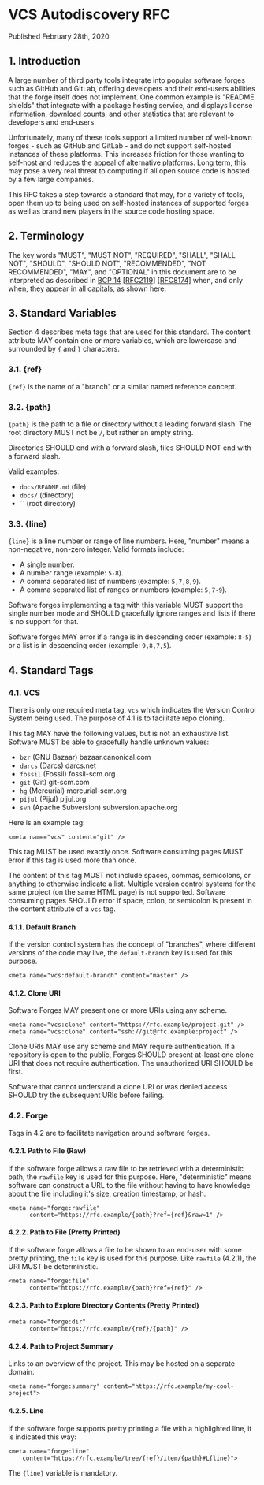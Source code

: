 # VCS Autodiscovery RFC

Published February 28th, 2020

## 1. Introduction

A large number of third party tools integrate into popular software forges such
as GitHub and GitLab, offering developers and their end-users abilities that
the forge itself does not implement. One common example is "README shields"
that integrate with a package hosting service, and displays license
information, download counts, and other statistics that are relevant to
developers and end-users.

Unfortunately, many of these tools support a limited number of well-known
forges - such as GitHub and GitLab - and do not support self-hosted instances
of these platforms. This increases friction for those wanting to self-host and
reduces the appeal of alternative platforms. Long term, this may pose a very
real threat to computing if all open source code is hosted by a few large
companies.

This RFC takes a step towards a standard that may, for a variety of tools, open
them up to being used on self-hosted instances of supported forges as well as
brand new players in the source code hosting space.

## 2. Terminology

The key words "MUST", "MUST NOT", "REQUIRED", "SHALL", "SHALL NOT", "SHOULD",
"SHOULD NOT", "RECOMMENDED", "NOT RECOMMENDED", "MAY", and "OPTIONAL" in this
document are to be interpreted as described in
[BCP 14](https://tools.ietf.org/html/bcp14)
[[RFC2119]](https://tools.ietf.org/html/rfc2119)
[[RFC8174]](https://tools.ietf.org/html/rfc8174)
when, and only when, they appear in all capitals, as shown here.

## 3. Standard Variables

Section 4 describes meta tags that are used for this standard. The content
attribute MAY contain one or more variables, which are lowercase and surrounded
by `{` and `}` characters.

### 3.1. {ref}

`{ref}` is the name of a "branch" or a similar named reference concept.

### 3.2. {path}

`{path}` is the path to a file or directory without a leading forward slash.
The root directory MUST not be `/`, but rather an empty string.

Directories SHOULD end with a forward slash, files SHOULD NOT end with a
forward slash.

Valid examples:

* `docs/README.md` (file)
* `docs/` (directory)
* `` (root directory)

### 3.3. {line}

`{line}` is a line number or range of line numbers. Here, "number" means a
non-negative, non-zero integer. Valid formats include:

- A single number.
- A number range (example: `5-8`).
- A comma separated list of numbers (example: `5,7,8,9`).
- A comma separated list of ranges or numbers (example: `5,7-9`).

Software forges implementing a tag with this variable MUST support the single
number mode and SHOULD gracefully ignore ranges and lists if there is no
support for that.

Software forges MAY error if a range is in descending order (example: `8-5`) or
a list is in descending order (example: `9,8,7,5`).

## 4. Standard Tags

### 4.1. VCS

There is only one required meta tag, `vcs` which indicates the Version
Control System being used. The purpose of 4.1 is to facilitate repo cloning.

This tag MAY have the following values, but is not an exhaustive list. Software
MUST be able to gracefully handle unknown values:

* `bzr`    (GNU Bazaar)        bazaar.canonical.com
* `darcs`  (Darcs)             darcs.net
* `fossil` (Fossil)            fossil-scm.org
* `git`    (Git)               git-scm.com
* `hg`     (Mercurial)         mercurial-scm.org
* `pijul`  (Pijul)             pijul.org
* `svn`    (Apache Subversion) subversion.apache.org

Here is an example tag:

    <meta name="vcs" content="git" />

This tag MUST be used exactly once. Software consuming pages MUST error if this
tag is used more than once.

The content of this tag MUST not include spaces, commas, semicolons, or
anything to otherwise indicate a list. Multiple version control systems for the
same project (on the same HTML page) is not supported. Software consuming pages
SHOULD error if space, colon, or semicolon is present in the content attribute
of a `vcs` tag.

#### 4.1.1. Default Branch

If the version control system has the concept of "branches", where different
versions of the code may live, the `default-branch` key is used for this
purpose.

    <meta name="vcs:default-branch" content="master" />

#### 4.1.2. Clone URI

Software Forges MAY present one or more URIs using any scheme.

    <meta name="vcs:clone" content="https://rfc.example/project.git" />
    <meta name="vcs:clone" content="ssh://git@rfc.example:project" />

Clone URIs MAY use any scheme and MAY require authentication. If a repository
is open to the public, Forges SHOULD present at-least one clone URI that does
not require authentication. The unauthorized URI SHOULD be first.

Software that cannot understand a clone URI or was denied access SHOULD try the
subsequent URIs before failing.

### 4.2. Forge

Tags in 4.2 are to facilitate navigation around software forges.

#### 4.2.1. Path to File (Raw)

If the software forge allows a raw file to be retrieved with a deterministic
path, the `rawfile` key is used for this purpose. Here, "deterministic"
means software can construct a URL to the file without having to have knowledge
about the file including it's size, creation timestamp, or hash.

    <meta name="forge:rawfile"
          content="https://rfc.example/{path}?ref={ref}&raw=1" />

#### 4.2.2. Path to File (Pretty Printed)

If the software forge allows a file to be shown to an end-user with some pretty
printing, the `file` key is used for this purpose. Like `rawfile` (4.2.1), the
URI MUST be deterministic.

    <meta name="forge:file"
          content="https://rfc.example/{path}?ref={ref}" />

#### 4.2.3. Path to Explore Directory Contents (Pretty Printed)

    <meta name="forge:dir"
          content="https://rfc.example/{ref}/{path}" />

#### 4.2.4. Path to Project Summary

Links to an overview of the project. This may be hosted on a separate domain.

    <meta name="forge:summary" content="https://rfc.example/my-cool-project">

#### 4.2.5. Line

If the software forge supports pretty printing a file with a highlighted line,
it is indicated this way:

    <meta name="forge:line"
        content="https://rfc.example/tree/{ref}/item/{path}#L{line}">

The `{line}` variable is mandatory.
